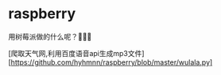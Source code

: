 # raspberry
用树莓派做的什么呢？🐍😎😈

[爬取天气网,利用百度语音api生成mp3文件][https://github.com/hyhmnn/raspberry/blob/master/wulala.py]
